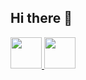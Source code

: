 ## Hi there 👋

<!--
**BrianTruong23/BrianTruong23** is a ✨ _special_ ✨ repository because its `README.md` (this file) appears on your GitHub profile.

Here are some ideas to get you started:

- 🔭 I’m currently working on ...
- 🌱 I’m currently learning ...
- 👯 I’m looking to collaborate on ...
- 🤔 I’m looking for help with ...
- 💬 Ask me about ...
- 📫 How to reach me: ...
- 😄 Pronouns: ...
- ⚡ Fun fact: ...
-->

<a href="[https://www.instagram.com/thepiyushmalhotra/](https://www.linkedin.com/in/truongthoithang/)">
  <img height="50" src="[https://user-images.githubusercontent.com/46517096/166974368-9798f39f-1f46-499c-b14e-81f0a3f83a06.png](https://user-images.githubusercontent.com/46517096/166973395-19676cd8-f8ec-4abf-83ff-da8243505b82.png)"/>
</a>

<a href="[https://www.instagram.com/thepiyushmalhotra/](https://www.linkedin.com/in/truongthoithang/)">
  <img height="50" src="[https://user-images.githubusercontent.com/46517096/166974368-9798f39f-1f46-499c-b14e-81f0a3f83a06.png](https://user-images.githubusercontent.com/46517096/166973395-19676cd8-f8ec-4abf-83ff-da8243505b82.png)"/>
</a>
